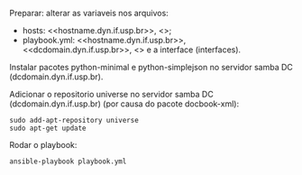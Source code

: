 Preparar: alterar as variaveis nos arquivos:

- hosts: <<hostname.dyn.if.usp.br>>, <<IP>>;
- playbook.yml: <<hostname.dyn.if.usp.br>>, <<dcdomain.dyn.if.usp.br>>, <<password>> e a interface (interfaces).

Instalar pacotes python-minimal e python-simplejson no servidor samba DC (dcdomain.dyn.if.usp.br).

Adicionar o repositorio universe no servidor samba DC (dcdomain.dyn.if.usp.br) (por causa do pacote docbook-xml):
```script
sudo add-apt-repository universe
sudo apt-get update
```

Rodar o playbook:
```script
ansible-playbook playbook.yml
```
